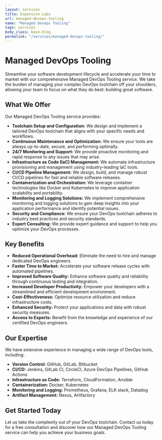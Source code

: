```yaml
---
layout: services
title: Expansive Labs
url: managed-devops-tooling
name: "Managed Devops Tooling"
tags: services
body_class: base-blog
permalink: "/services/managed-devops-tooling/"
---
```



# Managed DevOps Tooling

Streamline your software development lifecycle and accelerate your time to market with our comprehensive Managed DevOps Tooling service. We take the burden of managing your complex DevOps toolchain off your shoulders, allowing your team to focus on what they do best: building great software.

## What We Offer

Our Managed DevOps Tooling service provides:

* **Toolchain Setup and Configuration:** We design and implement a tailored DevOps toolchain that aligns with your specific needs and workflows.
* **Continuous Maintenance and Optimization:** We ensure your tools are always up-to-date, secure, and performing optimally.
* **24/7 Monitoring and Support:** We provide proactive monitoring and rapid response to any issues that may arise.
* **Infrastructure as Code (IaC) Management:** We automate infrastructure provisioning and management using industry-leading IaC tools.
* **CI/CD Pipeline Management:** We design, build, and manage robust CI/CD pipelines for fast and reliable software releases.
* **Containerization and Orchestration:** We leverage container technologies like Docker and Kubernetes to improve application scalability and portability.
* **Monitoring and Logging Solutions:** We implement comprehensive monitoring and logging solutions to gain deep insights into your application performance and identify potential issues.
* **Security and Compliance:** We ensure your DevOps toolchain adheres to industry best practices and security standards.
* **Expert Consulting:** We provide expert guidance and support to help you optimize your DevOps processes.

## Key Benefits

* **Reduced Operational Overhead:** Eliminate the need to hire and manage dedicated DevOps engineers.
* **Faster Time to Market:** Accelerate your software release cycles with automated pipelines.
* **Improved Software Quality:** Enhance software quality and reliability through continuous testing and integration.
* **Increased Developer Productivity:** Empower your developers with a streamlined and efficient development environment.
* **Cost-Effectiveness:** Optimize resource utilization and reduce infrastructure costs.
* **Enhanced Security:** Protect your applications and data with robust security measures.
* **Access to Experts:** Benefit from the knowledge and experience of our certified DevOps engineers.

## Our Expertise

We have extensive experience in managing a wide range of DevOps tools, including:

* **Version Control:** GitHub, GitLab, Bitbucket
* **CI/CD:** Jenkins, GitLab CI, CircleCI, Azure DevOps Pipelines, GitHub Actions
* **Infrastructure as Code:** Terraform, CloudFormation, Ansible
* **Containerization:** Docker, Kubernetes
* **Monitoring and Logging:** Prometheus, Grafana, ELK stack, Datadog
* **Artifact Management:** Nexus, Artifactory

## Get Started Today

Let us take the complexity out of your DevOps toolchain. Contact us today for a free consultation and discover how our Managed DevOps Tooling service can help you achieve your business goals.
